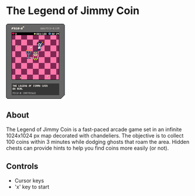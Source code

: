 # The Legend of Jimmy Coin

![The Legend of Jimmy Coin](./jimmycoin.p8.png)

## About

The Legend of Jimmy Coin is a fast-paced arcade game set in an infinite 1024x1024 px map decorated with chandeliers. The objective is to collect 100 coins within 3 minutes while dodging ghosts that roam the area. Hidden chests can provide hints to help you find coins more easily (or not).

## Controls

- Cursor keys
- 'x' key to start
